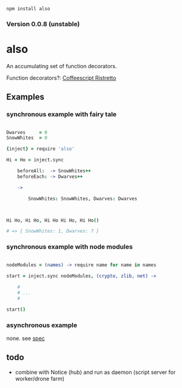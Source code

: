 `npm install also`

### Version 0.0.8 (unstable)

also
====

An accumulating set of function decorators. <br />

Function decorators?: [Coffeescript Ristretto](https://leanpub.com/coffeescript-ristretto)


Examples
--------

### synchronous example with fairy tale


```coffee

Dwarves     = 0
SnowWhites  = 0

{inject} = require 'also'

Hi = Ho = inject.sync

    beforeAll:  -> SnowWhites++
    beforeEach: -> Dwarves++

    -> 

        SnowWhites: SnowWhites, Dwarves: Dwarves



Hi Ho, Hi Ho, Hi Ho Hi Ho, Hi Ho()

# => { SnowWhites: 1, Dwarves: 7 }


```


### synchronous example with node modules


```coffee

nodeModules = (names) -> require name for name in names 
        
start = inject.sync nodeModules, (crypto, zlib, net) -> 

    #
    # ...
    # 

start()

```

### asynchronous example 

none. see [spec](https://github.com/nomilous/also/blob/master/spec/inject/async_spec.coffee)

todo
----

* combine with Notice (hub) and run as daemon (script server for worker/drone farm)

